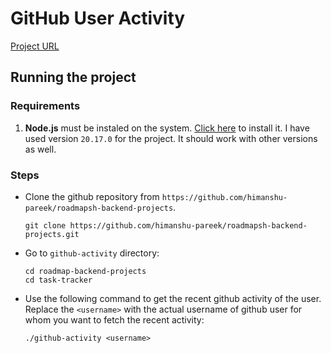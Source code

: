 # GitHub User Activity

[Project URL](https://roadmap.sh/projects/github-user-activity)

## Running the project

### Requirements

1. **Node.js** must be instaled on the system. [Click here](https://nodejs.org/en) to install it. I have used version `20.17.0` for the project. It should work with other versions as well.

### Steps

- Clone the github repository from `https://github.com/himanshu-pareek/roadmapsh-backend-projects`.
    ```shell
    git clone https://github.com/himanshu-pareek/roadmapsh-backend-projects.git
    ```
- Go to `github-activity` directory:
    ```shell
    cd roadmap-backend-projects
    cd task-tracker
    ```
- Use the following command to get the recent github activity of the user. Replace the `<username>` with the actual username of github user for whom you want to fetch the recent activity:
    ```shell
    ./github-activity <username>

